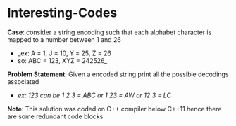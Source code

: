 # Interesting-Codes

**Case**: consider a string encoding such that each alphabet character is mapped
to a number between 1 and 26
 - _ex: A = 1, J = 10, Y = 25, Z = 26
 - so: ABC = 123, XYZ = 242526_

**Problem Statement**: Given a encoded string print all the possible decodings associated
 - _ex: 123 can be 1 2 3 = ABC or 1 23 = AW or 12 3 = LC_

**Note**: This solution was coded on C++ compiler below C++11 hence there are some
redundant code blocks
